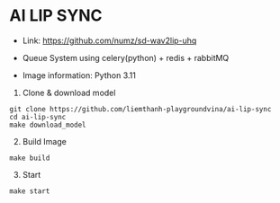 # AI LIP SYNC
- Link: https://github.com/numz/sd-wav2lip-uhq

- Queue System using celery(python) + redis + rabbitMQ

- Image information: Python 3.11


1. Clone & download model
```# command
git clone https://github.com/liemthanh-playgroundvina/ai-lip-sync
cd ai-lip-sync
make download_model
```

2. Build Image
```# command
make build
```

3. Start
```# command
make start
```